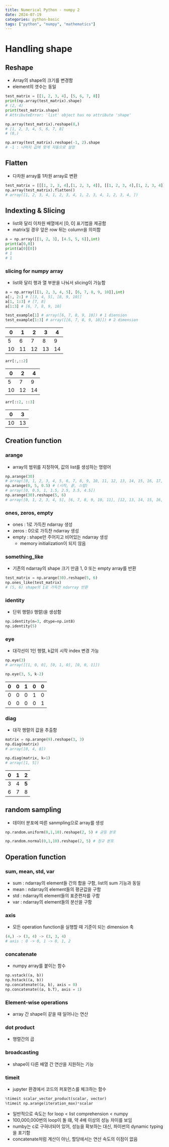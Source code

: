 ```yaml
---
title: Numerical Python - numpy 2
date: 2024-07-19
categories: python-basic
tags: ["python", "numpy", "mathematics"]
---
```

# Handling shape

## Reshape

- Array의 shape의 크기를 변경함
- element의 갯수는 동일

```python
test_matrix = [[1, 2, 3, 4], [5, 6, 7, 8]]
print(np.array(test_matrix).shape)
# (2, 4)
print(test_matrix.shape)
# AttributeError: 'list' object has no attribute 'shape'

np.array(test_matrix).reshape(8,)
# [1, 2, 3, 4, 5, 6, 7, 8]
# (8,)

np.array(test_matrix).reshape(-1, 2).shape
# -1 : 나머지 값에 맞게 자동으로 설정
```
## Flatten
- 다차원 array를 1차원 array로 변환

```python
test_matrix = [[[1, 2, 3, 4],[1, 2, 3, 4]], [[1, 2, 3, 4],[1, 2, 3, 4]]]
np.array(test_matrix).flatten()
# array([1, 2, 3, 4, 1, 2, 3, 4, 1, 2, 3, 4, 1, 2, 3, 4, ])
```

## Indexting & Slicing

- list와 달리 이차원 배열에서 [0, 0] 표기법을 제공함
- matrix일 경우 앞은 row 뒤는 column을 의미함

```python
a = np.array([[1, 2, 3], [4.5, 5, 6]],int)
print(a[0,0])
print(a[0][0])
# 1
# 1
```
### slicing for numpy array
- list와 달리 행과 열 부분을 나눠서 slicing이 가능함
```python
a = np.array([[1, 2, 3, 4, 5], [6, 7, 8, 9, 10]],int)
a[:, 2:] # [[3, 4, 5], [8, 9, 10]]
a[1, 1:3] # [7, 8]
a[1:3] # [6, 7, 8, 9, 10]

test_example[1] # array([6, 7, 8, 9, 10]) # 1 diension
test_example[1:3] # array([[6, 7, 8, 9, 10]]) # 2 dimension
```

|  0 |  1 |  2 |  3 |  4 |
|----|----|----|----|----|
|  5 |  6 |  7 |  8 |  9 |
| 10 | 11 | 12 | 13 | 14 |

```python
arr[:,::2]
```
|  0 |  2 |  4 |
|----|----|----|
|  5 |  7 |  9 |
| 10 | 12 | 14 |

```python
arr[::2, ::3]
```
|  0 |  3 |
|----|----|
| 10 | 13 |

## Creation function

### arange
- array의 범위를 지정하여, 값의 list를 생성하는 명령어
```python
np.arange(30)
# array([0, 1, 2, 3, 4, 5, 6, 7, 8, 9, 10, 11, 12, 13, 14, 15, 16, 17, 18, 19, 20, 21, 22, 23, 24, 25, 26, 27, 28, 29, 30])
np.arange(0, 5, 0.5) # (시작, 끝, 스텝)
# array([0, 0.5, 1, 1.5, 2.5, 3.5, 4.5])
np.arange(30).reshape(5, 6)
# array([0, 1, 2, 3, 4, 5], [6, 7, 8, 9, 10, 11], [12, 13, 14, 15, 16, 17], [18, 19, 20, 21, 22, 23], [24, 25, 26, 27, 28, 29]])
```
### ones, zeros, empty
- ones : 1로 가득찬 ndarray 생성
- zeros : 0으로 가득찬 ndarray 생성
- empty : shape만 주어지고 비어있는 ndarray 생성
  - memory initialization이 되지 않음

### something_like
- 기존의 ndarray의 shape 크기 만큼 1, 0 또는 empty array를 반환
```python
test_matrix = np.arange(30).reshape(5, 6)
np.ones_like(test_matrix)
# (5, 6) shape의 1로 가득찬 ndarray 반환
```
### identity
- 단위 행렬(i 행렬)을 생성함
```python
np.identity(n=3, dtype=np.int8)
np.identity(5)
```

### eye
- 대각선이 1인 행렬, k값의 시작 index 변경 가능
```python
np.eye(3)
# array([[1, 0, 0], [0, 1, 0], [0, 0, 1]])

np.eye(3, 5, k-2)
```
|  0 |  0 |  1 |  0 |  0 |
|----|----|----|----|----|
|  0|  0|  0 |  1 |  0 |
| 0 | 0 | 0| 0 | 1 |

### diag
- 대각 행렬의 값을 추출함
```python
matrix = np.arange(9).reshape(3, 3)
np.diag(matrix)
# array([0, 4, 8])

np.diag(matrix, k=1)
# array([1, 5])
```
|  0 |  **1** |  2 |
|----|----|----|
|  3 |  4 |  **5** |
| 6 | 7 | 8 |

## random sampling
- 데이터 분포에 따른 sanmpling으로 array를 생성
```python
np.random.uniform(0,1,10).reshape(2, 5) # 균등 분포

np.random.normal(0,1,10).reshape(2, 5) # 정규 분포
```
## Operation function

### sum, mean, std, var
- sum : ndarray의 element들 간의 합을 구함, list의 sum 기능과 동일
- mean : ndarray의 element들의 평균값을 구함
- std : ndarray의 element들의 표준편차를 구함
- var : ndarray의 element들의 분산을 구함

### axis
- 모든 operation function을 실행할 때 기준이 되는 dimension 축
```python
(4,) -> (3, 4) -> (3, 3, 4) 
# axis : 0 -> 0, 1 -> 0, 1, 2
```

### concatenate
- numpy array를 붙이는 함수
```python
np.vstack((a, b))
np.hstack((a, b))
np.concatenate((a, b), axis = 0)
np.concatenate((a, b.T), axis = 1)
```

### Element-wise operations
- array 간 shape이 같을 때 일어나는 연산

### dot product
- 행렬간의 곱

### broadcasting
- shape이 다른 배열 간 연산을 지원하는 기능

### timeit
- jupyter 환경에서 코드의 퍼포먼스를 체크하는 함수

```python
%timeit scalar_vector_product(scalar, vector)
%timeit np.arange(iteration_max)*scalar
```
- 일반적으로 속도는 for loop < list comprehension < numpy
- 100,000,000번의 loop이 돌 떄, 약 4배 이상의 성능 차이를 보임
- numby는 c로 구혀녀되어 있어, 성능을 확보하는 대신, 파이썬의 dynamic typing을 포기함
- concatenate처럼 계산이 아닌, 할당에서는 연산 속도의 이점이 없음
